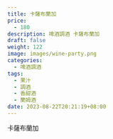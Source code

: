 ```yaml
---
title: 卡薩布蘭加
price:
  - 180
description: 啤酒調酒 卡薩布蘭加
draft: false
weight: 122
image: images/wine-party.png
categories:
  - 啤酒調酒
tags:
  - 果汁
  - 調酒
  - 香甜酒
  - 蘭姆酒
date: 2023-08-22T20:21:19+08:00
---
```


 卡薩布蘭加

